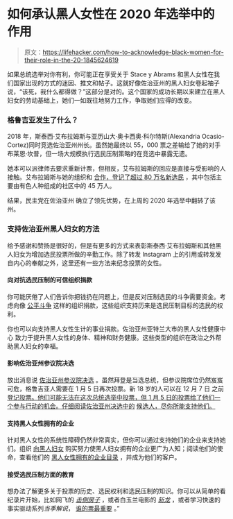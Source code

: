 # 如何承认黑人女性在 2020 年选举中的作用

> 原文：<https://lifehacker.com/how-to-acknowledge-black-women-for-their-role-in-the-20-1845624619>

如果总统选举对你有利，你可能正在享受关于 Stace y Abrams 和黑人女性在我们国家出现的方式的迷因、推文和帖子。这就好像佐治亚州的黑人妇女卷起袖子说，“该死，我什么都得做？”这部分是对的。这个国家的成功长期以来建立在黑人妇女的劳动基础上，她们一如既往地努力工作，争取她们应得的改变。



### 格鲁吉亚发生了什么？

2018 年，斯泰西·艾布拉姆斯与亚历山大·奥卡西奥·科尔特斯(Alexandria Ocasio-Cortez)同时竞选佐治亚州州长。虽然她最终以 55，000 票之差输给了她的对手布莱恩·坎普，但一场大规模执行选民压制策略的在竞选中暴露无遗。

她本可以派律师去要求重新计票，但相反，艾布拉姆斯的回应是直接与受影响的人接触。艾布拉姆斯与她的组织和 [合作，登记了超过 80 万名新选民](https://fairfight.com/video-and-graphics-fair-fight-founder-stacey-abrams-discusses-state-of-the-race-in-georgia/) ，其中包括主要由有色人种组成的社区中的 45 万人。

结果，民主党在佐治亚州 确立了领先优势，在上周的 2020 年选举中翻转了该州。

### 支持佐治亚州黑人妇女的方法

给予感谢和赞扬是很好的，但是有更多的方式来表彰斯泰西·艾布拉姆斯和其他黑人妇女为增加选民投票所做的辛勤工作。除了转发 Instagram 上的引用或转发发自内心的奉献之外，这里还有一些方法来纪念投票的女性。

#### 向对抗选民压制的可信组织捐款

你可能厌倦了人们告诉你把钱扔在问题上，但是反对压制选民的斗争需要资金。考虑向像 [公平斗争](https://secure.actblue.com/donate/fair-fight-1) 这样的组织捐款，这些组织支持历来是选民压制目标的选民的权利。

你也可以向支持黑人女性生计的事业捐款。佐治亚州亚特兰大市的黑人女性健康中心 致力于提升黑人女性的身体、精神和财务健康。这些类型的组织在政治之外帮助黑人妇女的幸福。

#### 影响佐治亚州参议院决选

放出消息说 [佐治亚州参议院决选](https://lifehacker.com/how-you-can-impact-the-georgia-senate-runoff-election-1845620812) 。虽然拜登是当选总统，但参议院席位仍然岌岌可危，格鲁吉亚人需要在 1 月 5 日再次投票。新 18 岁的人可以在 12 月 7 日 之前 [登记投票。他们可能无法在这次总统选举中投票，但 1 月 5 日的投票给了他们一个参与行动的机会。仔细阅读佐治亚州决选中的](https://georgia.gov/register-to-vote) [候选人，尽你所能支持他们。](https://apps.npr.org/elections20-interactive/?#/states/GA/S)

#### 支持黑人女性拥有的企业

针对黑人女性的系统性障碍仍然非常真实，但你可以通过支持她们的企业来支持她们。组织 [向黑人妇女](https://www.buyfromablackwoman.org/) 购买努力使黑人妇女拥有的企业更广为人知；阅读他们的使命，查看他们的 [黑人女性拥有的企业目录](https://www.buyfromablackwomandirectory.org/categories) ，并成为他们的客户。

#### 接受选民压制方面的教育

想办法了解更多关于投票的历史、选民权利和选民压制的知识。你可以从简单的看纪录片开始，比如网飞的 [*击倒房子*](https://www.netflix.com/title/81080637) ，或者白玉兰电影的 [*斩龙*](https://www.slaythedragonfilm.com/) ，或者学习快速的事实驱动系列*当季解说*， [谁的票最重要](https://www.netflix.com/title/81304760) 。”